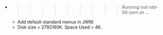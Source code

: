 * >>>>>>>>> Running inst-std-00-jwm.sh ...
  * Add default standard menus in JWM.
  * Disk size = 2792160K. Space Used = 4K.
